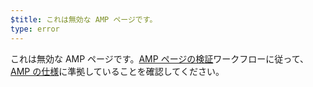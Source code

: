 ```yaml
---
$title: これは無効な AMP ページです。
type: error
---
```


これは無効な AMP ページです。[AMP ページの検証](https://amp.dev/documentation/guides-and-tutorials/learn/validation-workflow/validate_amp/)ワークフローに従って、[AMP の仕様](https://amp.dev/documentation/guides-and-tutorials/learn/spec/amphtml/)に準拠していることを確認してください。
